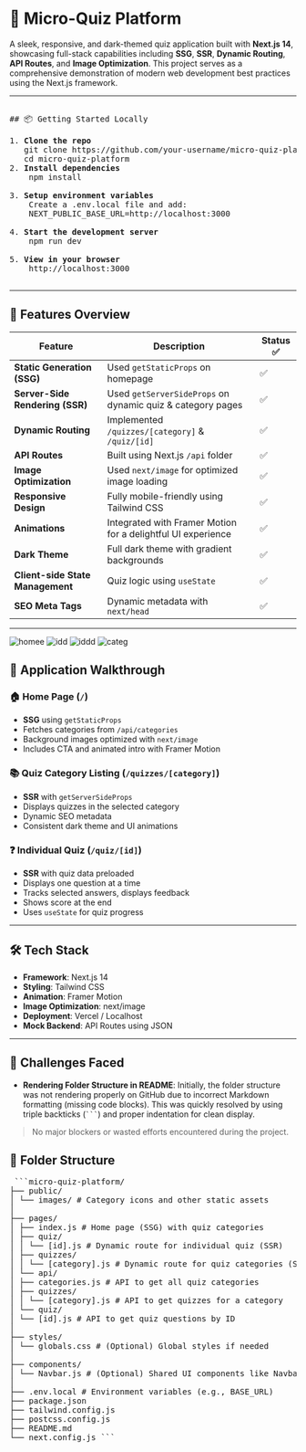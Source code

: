 # 🧠 Micro-Quiz Platform

A sleek, responsive, and dark-themed quiz application built with **Next.js 14**, showcasing full-stack capabilities including **SSG**, **SSR**, **Dynamic Routing**, **API Routes**, and **Image Optimization**. This project serves as a comprehensive demonstration of modern web development best practices using the Next.js framework.

---

<pre>
  
## 📦 Getting Started Locally

1. <b>Clone the repo</b>
   git clone https://github.com/your-username/micro-quiz-platform.git
   cd micro-quiz-platform
2. <b>Install dependencies</b>
    npm install
  
3. <b>Setup environment variables</b>
    Create a .env.local file and add:
    NEXT_PUBLIC_BASE_URL=http://localhost:3000
  
4. <b>Start the development server</b>
    npm run dev
  
5. <b>View in your browser</b>
    http://localhost:3000
  
</pre>

---

## 📌 Features Overview

| Feature                             | Description                                                                 | Status ✅ |
|-------------------------------------|-----------------------------------------------------------------------------|-----------|
| **Static Generation (SSG)**         | Used `getStaticProps` on homepage                                           | ✅        |
| **Server-Side Rendering (SSR)**     | Used `getServerSideProps` on dynamic quiz & category pages                  | ✅        |
| **Dynamic Routing**                 | Implemented `/quizzes/[category]` & `/quiz/[id]`                            | ✅        |
| **API Routes**                      | Built using Next.js `/api` folder                                          | ✅        |
| **Image Optimization**              | Used `next/image` for optimized image loading                              | ✅        |
| **Responsive Design**              | Fully mobile-friendly using Tailwind CSS                                   | ✅        |
| **Animations**                      | Integrated with Framer Motion for a delightful UI experience               | ✅        |
| **Dark Theme**                      | Full dark theme with gradient backgrounds                                  | ✅        |
| **Client-side State Management**    | Quiz logic using `useState`                                                | ✅        |
| **SEO Meta Tags**                   | Dynamic metadata with `next/head`                                          | ✅        |

---

![homee](https://github.com/user-attachments/assets/f3dd4010-099d-46d6-8355-b5712d59cb91)
![idd](https://github.com/user-attachments/assets/8c983a1c-24af-4d1d-bd98-cfff87da6afc)
![iddd](https://github.com/user-attachments/assets/d6d2b391-1330-4529-9f4b-ca53bcf98b47)
![categ](https://github.com/user-attachments/assets/e7f2a1b3-c9bf-4133-844a-a1445b96e257)


## 🧭 Application Walkthrough

### 🏠 Home Page (`/`)
- **SSG** using `getStaticProps`
- Fetches categories from `/api/categories`
- Background images optimized with `next/image`
- Includes CTA and animated intro with Framer Motion

### 📚 Quiz Category Listing (`/quizzes/[category]`)
- **SSR** with `getServerSideProps`
- Displays quizzes in the selected category
- Dynamic SEO metadata
- Consistent dark theme and UI animations

### ❓ Individual Quiz (`/quiz/[id]`)
- **SSR** with quiz data preloaded
- Displays one question at a time
- Tracks selected answers, displays feedback
- Shows score at the end
- Uses `useState` for quiz progress

---

## 🛠 Tech Stack

- **Framework**: Next.js 14
- **Styling**: Tailwind CSS
- **Animation**: Framer Motion
- **Image Optimization**: next/image
- **Deployment**: Vercel / Localhost
- **Mock Backend**: API Routes using JSON

---

## 🧩 Challenges Faced

- **Rendering Folder Structure in README**: Initially, the folder structure was not rendering properly on GitHub due to incorrect Markdown formatting (missing code blocks). This was quickly resolved by using triple backticks (` ``` `) and proper indentation for clean display.

> No major blockers or wasted efforts encountered during the project.


## 📂 Folder Structure
<pre> ```micro-quiz-platform/
├── public/
│ └── images/ # Category icons and other static assets
│
├── pages/
│ ├── index.js # Home page (SSG) with quiz categories
│ ├── quiz/
│ │ └── [id].js # Dynamic route for individual quiz (SSR)
│ ├── quizzes/
│ │ └── [category].js # Dynamic route for quiz categories (SSR)
│ └── api/
│ ├── categories.js # API to get all quiz categories
│ ├── quizzes/
│ │ └── [category].js # API to get quizzes for a category
│ └── quiz/
│ └── [id].js # API to get quiz questions by ID
│
├── styles/
│ └── globals.css # (Optional) Global styles if needed
│
├── components/
│ └── Navbar.js # (Optional) Shared UI components like Navbar
│
├── .env.local # Environment variables (e.g., BASE_URL)
├── package.json
├── tailwind.config.js
├── postcss.config.js
├── README.md
└── next.config.js ``` </pre>
